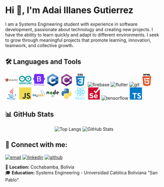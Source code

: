 # Hi 👋, I'm Adai Illanes Gutierrez

I am a Systems Engineering student with experience in software development, passionate about technology and creating new projects. I have the ability to learn quickly and adapt to different environments. I seek to grow through meaningful projects that promote learning, innovation, teamwork, and collective growth.

## 🛠️ Languages and Tools

<p align="left">
<img src="https://raw.githubusercontent.com/devicons/devicon/master/icons/angularjs/angularjs-original-wordmark.svg" alt="angular" width="40" height="40"/>
<img src="https://raw.githubusercontent.com/devicons/devicon/master/icons/arduino/arduino-original-wordmark.svg" alt="arduino" width="40" height="40"/>
<img src="https://raw.githubusercontent.com/devicons/devicon/master/icons/bootstrap/bootstrap-plain-wordmark.svg" alt="bootstrap" width="40" height="40"/>
<img src="https://raw.githubusercontent.com/devicons/devicon/master/icons/cplusplus/cplusplus-original.svg" alt="cplusplus" width="40" height="40"/>
<img src="https://raw.githubusercontent.com/devicons/devicon/master/icons/csharp/csharp-original.svg" alt="csharp" width="40" height="40"/>
<img src="https://raw.githubusercontent.com/devicons/devicon/master/icons/css3/css3-original-wordmark.svg" alt="css3" width="40" height="40"/>
<img src="https://www.vectorlogo.zone/logos/firebase/firebase-icon.svg" alt="firebase" width="40" height="40"/>
<img src="https://www.vectorlogo.zone/logos/flutterio/flutterio-icon.svg" alt="flutter" width="40" height="40"/>
<img src="https://www.vectorlogo.zone/logos/git-scm/git-scm-icon.svg" alt="git" width="40" height="40"/>
<img src="https://raw.githubusercontent.com/devicons/devicon/master/icons/html5/html5-original-wordmark.svg" alt="html5" width="40" height="40"/>
<img src="https://raw.githubusercontent.com/devicons/devicon/master/icons/java/java-original.svg" alt="java" width="40" height="40"/>
<img src="https://raw.githubusercontent.com/devicons/devicon/master/icons/javascript/javascript-original.svg" alt="javascript" width="40" height="40"/>
<img src="https://raw.githubusercontent.com/devicons/devicon/master/icons/mysql/mysql-original-wordmark.svg" alt="mysql" width="40" height="40"/>
<img src="https://raw.githubusercontent.com/devicons/devicon/master/icons/nodejs/nodejs-original-wordmark.svg" alt="nodejs" width="40" height="40"/>
<img src="https://raw.githubusercontent.com/devicons/devicon/master/icons/python/python-original.svg" alt="python" width="40" height="40"/>
<img src="https://raw.githubusercontent.com/devicons/devicon/master/icons/react/react-original-wordmark.svg" alt="react" width="40" height="40"/>
<img src="https://raw.githubusercontent.com/devicons/devicon/master/icons/selenium/selenium-original.svg" alt="selenium" width="40" height="40"/>
<img src="https://www.vectorlogo.zone/logos/tensorflow/tensorflow-icon.svg" alt="tensorflow" width="40" height="40"/>
<img src="https://raw.githubusercontent.com/devicons/devicon/master/icons/typescript/typescript-original.svg" alt="typescript" width="40" height="40"/>
</p>

## 📊 GitHub Stats

<div align="center">

![Top Langs](https://github-readme-stats.vercel.app/api/top-langs/?username=AdaiIllanesGutierrez&layout=compact&langs_count=8&theme=tokyonight)
![GitHub Stats](https://github-readme-stats.vercel.app/api?username=AdaiIllanesGutierrez&show_icons=true&theme=tokyonight)

</div>

## 🤝 Connect with me:

<p align="left">
<a href="mailto:illanesgutierrezadai@gmail.com" target="blank"><img align="center" src="https://img.shields.io/badge/Gmail-D14836?style=for-the-badge&logo=gmail&logoColor=white" alt="email" /></a>
<a href="https://www.linkedin.com/in/adai-illanes-gutierrez-a18b8b237" target="blank"><img align="center" src="https://img.shields.io/badge/LinkedIn-0077B5?style=for-the-badge&logo=linkedin&logoColor=white" alt="linkedin" /></a>
<a href="https://github.com/AdaiIllanesGutierrez" target="blank"><img align="center" src="https://img.shields.io/badge/GitHub-100000?style=for-the-badge&logo=github&logoColor=white" alt="github" /></a>
</p>

📍 **Location:** Cochabamba, Bolivia  
🎓 **Education:** Systems Engineering - Universidad Católica Boliviana "San Pablo"
